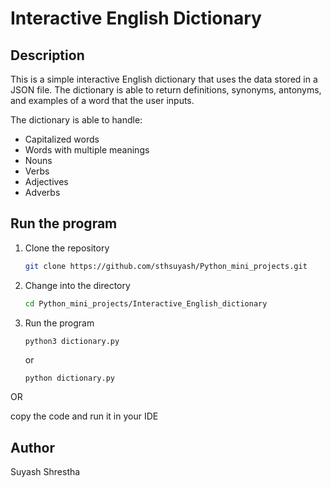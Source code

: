 # Interactive English Dictionary

## Description

This is a simple interactive English dictionary that uses the data stored in a JSON file. The dictionary is able to return definitions, synonyms, antonyms, and examples of a word that the user inputs.

The dictionary is able to handle:

- Capitalized words
- Words with multiple meanings
- Nouns
- Verbs
- Adjectives
- Adverbs

## Run the program

1. Clone the repository

   ```bash
   git clone https://github.com/sthsuyash/Python_mini_projects.git
   ```

2. Change into the directory

   ```bash
   cd Python_mini_projects/Interactive_English_dictionary
   ```

3. Run the program

   ```bash
   python3 dictionary.py
   ```

   or

   ```pwsh
   python dictionary.py
   ```

OR

copy the code and run it in your IDE

## Author

Suyash Shrestha
